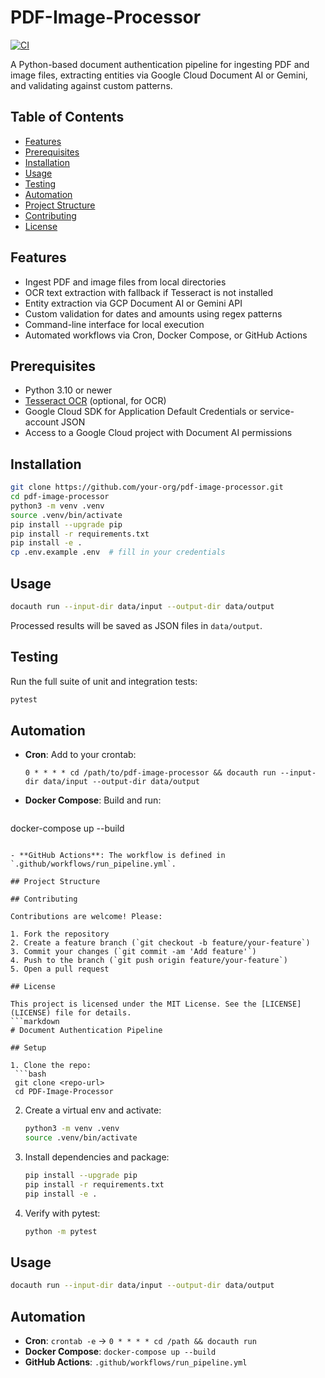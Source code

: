 # PDF-Image-Processor

[![CI](https://github.com/your-org/pdf-image-processor/actions/workflows/run_pipeline.yml/badge.svg)](https://github.com/your-org/pdf-image-processor/actions)

A Python-based document authentication pipeline for ingesting PDF and image files, extracting entities via Google Cloud Document AI or Gemini, and validating against custom patterns.

## Table of Contents

- [Features](#features)
- [Prerequisites](#prerequisites)
- [Installation](#installation)
- [Usage](#usage)
- [Testing](#testing)
- [Automation](#automation)
- [Project Structure](#project-structure)
- [Contributing](#contributing)
- [License](#license)

## Features

- Ingest PDF and image files from local directories
- OCR text extraction with fallback if Tesseract is not installed
- Entity extraction via GCP Document AI or Gemini API
- Custom validation for dates and amounts using regex patterns
- Command-line interface for local execution
- Automated workflows via Cron, Docker Compose, or GitHub Actions

## Prerequisites

- Python 3.10 or newer
- [Tesseract OCR](https://github.com/tesseract-ocr/tesseract) (optional, for OCR)
- Google Cloud SDK for Application Default Credentials or service-account JSON
- Access to a Google Cloud project with Document AI permissions

## Installation

```bash
git clone https://github.com/your-org/pdf-image-processor.git
cd pdf-image-processor
python3 -m venv .venv
source .venv/bin/activate
pip install --upgrade pip
pip install -r requirements.txt
pip install -e .
cp .env.example .env  # fill in your credentials
```

## Usage

```bash
docauth run --input-dir data/input --output-dir data/output
```

Processed results will be saved as JSON files in `data/output`.

## Testing

Run the full suite of unit and integration tests:

```bash
pytest
```

## Automation

- **Cron**: Add to your crontab:
  ```cron
  0 * * * * cd /path/to/pdf-image-processor && docauth run --input-dir data/input --output-dir data/output
  ```

- **Docker Compose**: Build and run:
  ```bash
docker-compose up --build
  ```

- **GitHub Actions**: The workflow is defined in `.github/workflows/run_pipeline.yml`.

## Project Structure

## Contributing

Contributions are welcome! Please:

1. Fork the repository
2. Create a feature branch (`git checkout -b feature/your-feature`)
3. Commit your changes (`git commit -am 'Add feature'`)
4. Push to the branch (`git push origin feature/your-feature`)
5. Open a pull request

## License

This project is licensed under the MIT License. See the [LICENSE](LICENSE) file for details.
```markdown
# Document Authentication Pipeline

## Setup

1. Clone the repo:
   ```bash
   git clone <repo-url>
   cd PDF-Image-Processor
   ```
2. Create a virtual env and activate:
   ```bash
   python3 -m venv .venv
   source .venv/bin/activate
   ```
3. Install dependencies and package:
   ```bash
   pip install --upgrade pip
   pip install -r requirements.txt
   pip install -e .
   ```
4. Verify with pytest:
   ```bash
   python -m pytest
   ```

## Usage

```bash
docauth run --input-dir data/input --output-dir data/output
```

## Automation

- **Cron**: `crontab -e` → `0 * * * * cd /path && docauth run`
- **Docker Compose**: `docker-compose up --build`
- **GitHub Actions**: `.github/workflows/run_pipeline.yml`